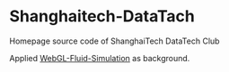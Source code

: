 # Shanghaitech-DataTach
Homepage source code of ShanghaiTech DataTech Club

Applied [WebGL-Fluid-Simulation](https://github.com/PavelDoGreat/WebGL-Fluid-Simulation) as background.
